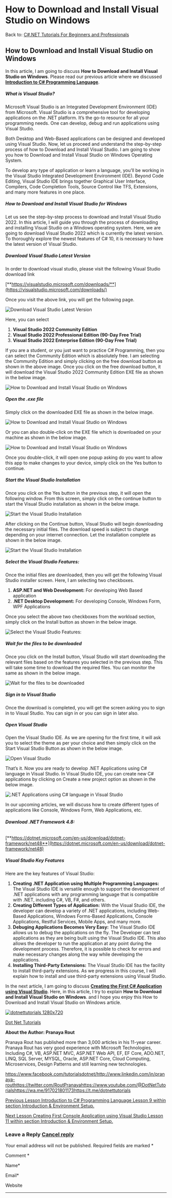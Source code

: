 # How to Download and Install Visual Studio on Windows
		

Back to: [C#.NET Tutorials For Beginners and Professionals](https://dotnettutorials.net/course/csharp-dot-net-tutorials/)

## **How to Download and Install Visual Studio on Windows**

In this article, I am going to discuss **How to Download and Install Visual Studio on Windows**. Please read our previous article where we discussed [**Introduction to C# Programming Language**](https://dotnettutorials.net/lesson/introduction-to-csharp-language/).

##### **What is Visual Studio?**

Microsoft Visual Studio is an Integrated Development Environment (IDE) from Microsoft. Visual Studio is a comprehensive tool for developing applications on the .NET platform. It’s the go-to resource for all your programming needs. One can develop, debug and run applications using Visual Studio.

Both Desktop and Web-Based applications can be designed and developed using Visual Studio. Now, let us proceed and understand the step-by-step process of how to Download and Install Visual Studio. I am going to show you how to Download and Install Visual Studio on Windows Operating System.

To develop any type of application or learn a language, you’ll be working in the Visual Studio Integrated Development Environment (IDE). Beyond Code Editing, Visual Studio IDE brings together Graphical User Interface, Compilers, Code Completion Tools, Source Control like TFS, Extensions, and many more features in one place. 

##### **How to Download and Install Visual Studio for Windows**

Let us see the step-by-step process to download and Install Visual Studio 2022. In this article, I will guide you through the process of downloading and installing Visual Studio on a Windows operating system. Here, we are going to download Visual Studio 2022 which is currently the latest version. To thoroughly explore the newest features of C# 10, it is necessary to have the latest version of Visual Studio.

##### **Download Visual Studio Latest Version**

In order to download visual studio, please visit the following Visual Studio download link

[**https://visualstudio.microsoft.com/downloads/**](https://visualstudio.microsoft.com/downloads/)

Once you visit the above link, you will get the following page.

![Download Visual Studio Latest Version](https://dotnettutorials.net/wp-content/uploads/2022/04/word-image-106.png "Download Visual Studio Latest Version")

Here, you can select

1. **Visual Studio 2022 Community Edition**
2. **Visual Studio 2022 Professional Edition (90-Day Free Trial)**
3. **Visual Studio 2022 Enterprise Edition (90-Day Free Trial)**

If you are a student, or you just want to practice C# Programming, then you can select the Community Edition which is absolutely free. I am selecting the Community Edition and simply clicking on the free download button as shown in the above image. Once you click on the free download button, it will download the Visual Studio 2022 Community Edition EXE file as shown in the below image.

![How to Download and Install Visual Studio on Windows](https://dotnettutorials.net/wp-content/uploads/2022/04/word-image-107.png "How to Download and Install Visual Studio on Windows")

##### **Open the .exe file**

Simply click on the downloaded EXE file as shown in the below image.

![How to Download and Install Visual Studio on Windows](https://dotnettutorials.net/wp-content/uploads/2022/04/word-image-108.png "How to Download and Install Visual Studio on Windows")

Or you can also double-click on the EXE file which is downloaded on your machine as shown in the below image.

![How to Download and Install Visual Studio on Windows](https://dotnettutorials.net/wp-content/uploads/2022/04/word-image-109.png "How to Download and Install Visual Studio on Windows")

Once you double-click, it will open one popup asking do you want to allow this app to make changes to your device, simply click on the Yes button to continue.

##### **Start the Visual Studio Installation**

Once you click on the Yes button in the previous step, it will open the following window. From this screen, simply click on the continue button to start the Visual Studio installation as shown in the below image.

![Start the Visual Studio Installation](https://dotnettutorials.net/wp-content/uploads/2022/04/word-image-111.png "Start the Visual Studio Installation")

After clicking on the Continue button, Visual Studio will begin downloading the necessary initial files. The download speed is subject to change depending on your internet connection. Let the installation complete as shown in the below image.

![Start the Visual Studio Installation](https://dotnettutorials.net/wp-content/uploads/2022/04/word-image-112.png "Start the Visual Studio Installation")

##### **Select the Visual Studio Features:**

Once the initial files are downloaded, then you will get the following Visual Studio installer screen. Here, I am selecting two checkboxes.

1. **ASP.NET and Web Development:** For developing Web Based application
2. .**NET Desktop Development:** For developing Console, Windows Form, WPF Applications

Once you select the above two checkboxes from the workload section, simply click on the Install button as shown in the below image.

![Select the Visual Studio Features:](https://dotnettutorials.net/wp-content/uploads/2022/04/word-image-113.png "Select the Visual Studio Features:")

##### **Wait for the files to be downloaded**

Once you click on the Install button, Visual Studio will start downloading the relevant files based on the features you selected in the previous step. This will take some time to download the required files. You can monitor the same as shown in the below image.

![Wait for the files to be downloaded](https://dotnettutorials.net/wp-content/uploads/2022/04/word-image-114.png "Wait for the files to be downloaded")

##### **Sign in to Visual Studio**

Once the download is completed, you will get the screen asking you to sign in to Visual Studio. You can sign in or you can sign in later also.

##### **Open Visual Studio**

Open the Visual Studio IDE. As we are opening for the first time, it will ask you to select the theme as per your choice and then simply click on the Start Visual Studio Button as shown in the below image.

![Open Visual Studio](https://dotnettutorials.net/wp-content/uploads/2022/04/word-image-115.png "Open Visual Studio")

That’s it. Now you are ready to develop .NET Applications using C# language in Visual Studio. In Visual Studio IDE, you can create new C# applications by clicking on Create a new project option as shown in the below image.

![.NET Applications using C# language in Visual Studio](https://dotnettutorials.net/wp-content/uploads/2022/04/word-image-116.png ".NET Applications using C# language in Visual Studio")

In our upcoming articles, we will discuss how to create different types of applications like Console, Windows Form, Web Applications, etc.

###### **Download .NET Framework 4.8:**

[**https://dotnet.microsoft.com/en-us/download/dotnet-framework/net48**](https://dotnet.microsoft.com/en-us/download/dotnet-framework/net48)

##### **Visual Studio Key Features**

Here are the key features of Visual Studio:

1. **Creating .NET Application using Multiple Programming Languages:** The Visual Studio IDE is versatile enough to support the development of .NET applications with any programming language that is compatible with .NET, including C#, VB, F#, and others.
2. **Creating Different Types of Application:** With the Visual Studio IDE, the developer can develop a variety of .NET applications, including Web-Based Applications, Windows Forms-Based Applications, Console Applications, Restful Services, Mobile Apps, and many more.
3. **Debuging Applications Becomes Very Easy:** The Visual Studio IDE allows us to debug the applications on the fly. The Developer can test applications as they are being built using the Visual Studio IDE. This also allows the developer to run the application at any point during the development process. Therefore, it is possible to check for errors and make necessary changes along the way while developing the applications.
4. **Installing Third-Party Extensions:** The Visual Studio IDE has the facility to install third-party extensions. As we progress in this course, I will explain how to install and use third-party extensions using Visual Studio.

In the next article, I am going to discuss [**Creating the First C# Application using Visual Studio**](https://dotnettutorials.net/lesson/creating-first-console-application-using-visual-studio/). Here, in this article, I try to explain **How to Download and Install Visual Studio on Windows**. and I hope you enjoy this How to Download and Install Visual Studio on Windows article.

[![dotnettutorials 1280x720](https://dotnettutorials.net/wp-content/uploads/2023/10/dotnettutorials-1280x720-1.png)](https://dotnettutorials.net/pranaya-rout/)

[Dot Net Tutorials](https://dotnettutorials.net/pranaya-rout/)

**About the Author: Pranaya Rout**

Pranaya Rout has published more than 3,000 articles in his 11-year career. Pranaya Rout has very good experience with Microsoft Technologies, Including C#, VB, ASP.NET MVC, ASP.NET Web API, EF, EF Core, ADO.NET, LINQ, SQL Server, MYSQL, Oracle, ASP.NET Core, Cloud Computing, Microservices, Design Patterns and still learning new technologies.

https://www.facebook.com/tutorialsdotnet/http://www.linkedin.com/in/pranaya-routhttps://twitter.com/RoutPranayahttps://www.youtube.com/@DotNetTutorialshttps://wa.me/917021801173https://t.me/dotnettutorials

	
[Previous Lesson
Introduction to C# Programming Language
			Lesson 9 within section Introduction & Environment Setup.](https://dotnettutorials.net/lesson/introduction-to-csharp-language/)

	
[Next Lesson
Creating First Console Application using Visual Studio
			Lesson 11 within section Introduction & Environment Setup.](https://dotnettutorials.net/lesson/creating-first-console-application-using-visual-studio/)

### Leave a Reply [Cancel reply](/lesson/how-to-download-and-install-visual-studio-in-windows/#respond)

Your email address will not be published. Required fields are marked \*

Comment \* 

Name\*

Email\*

Website

---